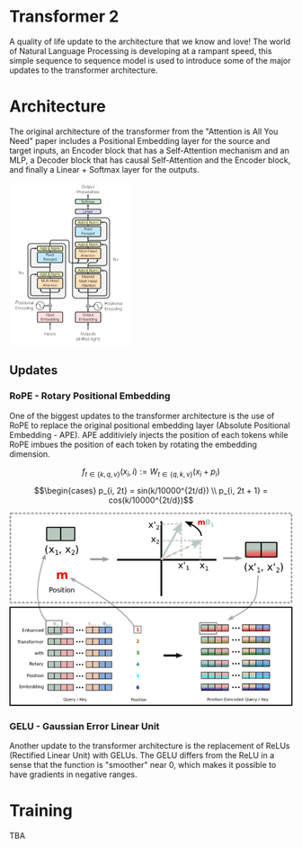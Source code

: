 # Transformer 2
A quality of life update to the architecture that we know and love! The world of Natural Language Processing is developing at a rampant speed, this simple sequence to sequence model is used to introduce some of the major updates to the transformer architecture.

# Architecture
The original architecture of the transformer from the "Attention is All You Need" paper includes a Positional Embedding layer for the source and target inputs, an Encoder block that has a Self-Attention mechanism and an MLP, a Decoder block that has causal Self-Attention and the Encoder block, and finally a Linear + Softmax layer for the outputs.

<img src="https://github.com/radia78/Transformer2/blob/main/images/transformer_architecture.png" alt="Original Architecture" width="214" height="290"/>


## Updates
### RoPE - Rotary Positional Embedding
One of the biggest updates to the transformer architecture is the use of RoPE to replace the original positional embedding layer (Absolute Positional Embedding - APE). APE additiviely injects the position of each tokens while RoPE imbues the position of each token by rotating the embedding dimension.

$$f_{t \in \{k, q, v\}}(x_i, i) := W_{t \in \{q, k ,v\}}(x_i + p_i)$$

$$\begin{cases} p_{i, 2t} = sin(k/10000^{2t/d}) \\ p_{i, 2t + 1} = cos(k/10000^{2t/d})$$


<img src="https://github.com/radia78/Transformer2/blob/main/images/rope_example.png" alt="Original Architecture"/>

### GELU - Gaussian Error Linear Unit
Another update to the transformer architecture is the replacement of ReLUs (Rectified Linear Unit) with GELUs. The GELU differs from the ReLU in a sense that the function is "smoother" near 0, which makes it possible to have gradients in negative ranges.

# Training
TBA
